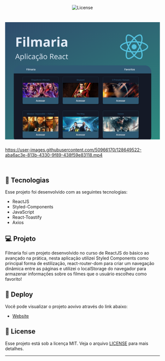 <!-- <p align="center">
  <img alt="angeloricardo.tech" src=".github/logo.png" width="160px">
</p> -->

<p align="center">  

  <img  src="https://img.shields.io/static/v1?label=license&message=MIT&color=8257E5&labelColor=000000" alt="License">   
</p>

<h1 align="center">
    <img alt="filmaria" src=".github/banner.png" />
</h1>



https://user-images.githubusercontent.com/50966170/128649522-aba6ac3e-813b-4330-9f89-438f59e83118.mp4

<br>

## 🧪 Tecnologias

Esse projeto foi desenvolvido com as seguintes tecnologias:

- ReactJS
- Styled-Components
- JavaScript
- React-Toastify
- Axios

## 💻 Projeto

Filmaria foi um projeto desenvolvido no curso de ReactJS do básico ao avançado na prática, nesta aplicação utilizei Styled Components como principal forma de estilização, react-router-dom para criar um navegação dinâmica entre as páginas e utilizei o localStorage do navegador para armazenar informações sobre os filmes que o usuário escolheu como favorito!


## 🔖 Deploy

Você pode visualizar o projeto aovivo através do link abaixo:

- [Website](https://filmaria-angelo.netlify.app/) 


## 📝 License

Esse projeto está sob a licença MIT. Veja o arquivo [LICENSE](LICENSE.md) para mais detalhes.

---


